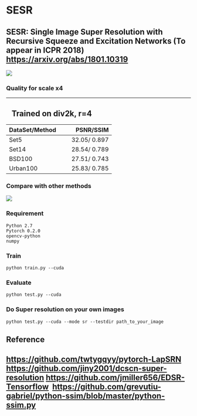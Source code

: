 # SESR
SESR: Single Image Super Resolution with Recursive Squeeze and Excitation Networks (To appear in ICPR 2018)
https://arxiv.org/abs/1801.10319
---
![](https://github.com/opteroncx/SESR/raw/master/figures/f1.png)  
### Quality for scale x4
---
    Trained on div2k, r=4
---
| DataSet/Method        | PSNR/SSIM|
| ------------- | -----:|
| Set5      | 32.05/ 0.897      |
| Set14     | 28.54/ 0.789     | 
| BSD100    | 27.51/ 0.743      | 
| Urban100    | 25.83/ 0.785      | 
### Compare with other methods
![](https://github.com/opteroncx/SESR/raw/master/figures/f2.png)  
### Requirement
    Python 2.7
    Pytorch 0.2.0
    opencv-python
    numpy
### Train
    python train.py --cuda
### Evaluate
    python test.py --cuda
### Do Super resolution on your own images
    python test.py --cuda --mode sr --testdir path_to_your_image

Reference
---
  https://github.com/twtygqyy/pytorch-LapSRN
  https://github.com/jiny2001/dcscn-super-resolution
  https://github.com/jmiller656/EDSR-Tensorflow
  https://github.com/grevutiu-gabriel/python-ssim/blob/master/python-ssim.py
---
